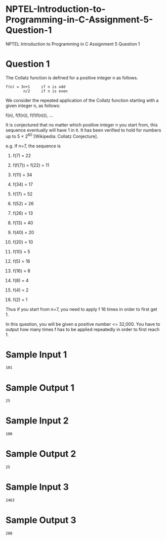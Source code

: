 # NPTEL-Introduction-to-Programming-in-C-Assignment-5-Question-1
NPTEL Introduction to Programming in C Assignment 5 Question 1

# Question 1
The Collatz function is defined for a positive integer n as follows.
```
f(n) = 3n+1     if n is odd
        n/2     if n is even
```

We consider the repeated application of the Collatz function starting with a given integer n, as follows:

f(n), f(f(n)), f(f(f(n))), …

It is conjectured that no matter which positive integer n you start from, this sequence eventually will have 1 in it. It has been verified to hold for numbers up to 5 × 2<sup>60</sup>  [Wikipedia: Collatz Conjecture].

e.g. If n=7, the sequence is

1. f(7) = 22

2. f(f(7)) = f(22) = 11

3. f(11) = 34

4. f(34) = 17

5. f(17) = 52

6. f(52) = 26

7. f(26) = 13

8. f(13) = 40

9. f(40) = 20

10. f(20) = 10

11. f(10) = 5

12. f(5) = 16

13. f(16) = 8

14. f(8) = 4

15. f(4) = 2

16. f(2) = 1

Thus if you start from n=7, you need to apply f 16 times in order to first get 1.

In this question, you will be given a positive number <= 32,000. You have to output how many times f has to be applied repeatedly in order to first reach 1.

# Sample Input 1
```sh
101
```

# Sample Output 1
```sh
25
```

# Sample Input 2
```sh
100
```

# Sample Output 2
```sh
25
```

# Sample Input 3
```sh
2463
```

# Sample Output 3
```sh
208
```
